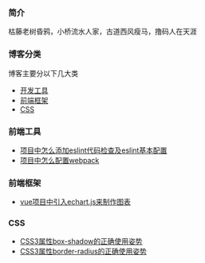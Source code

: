 ### 简介
枯藤老树昏鸦，小桥流水人家，古道西风瘦马，撸码人在天涯

### 博客分类
博客主要分以下几大类
- [开发工具](https://github.com/willson-wang/Blog/projects/2)
- [前端框架](https://github.com/willson-wang/Blog/projects/1)
- [CSS](https://github.com/willson-wang/Blog/projects/3)


### 前端工具

- [项目中怎么添加eslint代码检查及eslint基本配置](https://github.com/willson-wang/Blog/issues/1)
- [项目中怎么配置webpack](https://github.com/willson-wang/Blog/issues/2)

### 前端框架
- [vue项目中引入echart.js来制作图表](https://github.com/willson-wang/Blog/issues/3)


### CSS
- [CSS3属性box-shadow的正确使用姿势](https://github.com/willson-wang/Blog/issues/4)
- [CSS3属性border-radius的正确使用姿势](https://github.com/willson-wang/Blog/issues/5)
